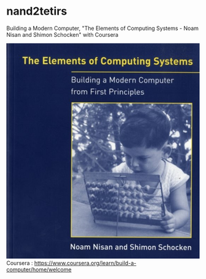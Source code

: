 # nand2tetirs
Building a  Modern Computer, "The Elements of Computing Systems - Noam Nisan and Shimon Schocken"  with Coursera  

![alt text](./source/Book.jpg)  
Coursera : https://www.coursera.org/learn/build-a-computer/home/welcome  
